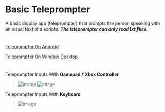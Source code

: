 # Basic Teleprompter
A basic display app (teleprompter) that prompts the person speaking with an visual text of a scripts.
**_The teleprompter can only read txt files._**
#
<a href="https://drive.google.com/file/d/1QArKxwMoXhTNaE2wRF4n4MPIyasDRBE_/view?usp=sharing">Teleprompter On Android</a>

<a href="https://drive.google.com/file/d/1VpOhicoD79w1l5iti4SIxAODpD92ubvL/view?usp=sharing">Teleprompter On Window Desktop</a>
# 
Teleprompter Inputs With **Gamepad / Xbox Controller**
> ![image](https://drive.google.com/uc?export=view&id=1Om87ZWPLTH2makZdVl1jwLJcXrFrrOIt)
> ![image](https://drive.google.com/uc?export=view&id=1zM76OO3O3USJPKH9Px83AliYAKY8OBNH)

Teleprompter Inputs With **Keyboard**
> ![image](https://drive.google.com/uc?export=view&id=1r8aGfmCjtYWe-rUhpul5pkj4eaB9isUL)
